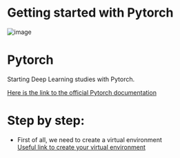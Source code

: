 # Getting started with Pytorch

![image](https://user-images.githubusercontent.com/20840723/159123431-5747b08e-b68c-4213-996c-64a82e82b179.png)

  <body>
    <h1>Pytorch</h1>
    <p>Starting Deep Learning studies with Pytorch.</p>
    <a href="https://pytorch.org/">
      Here is the link to the official Pytorch documentation</a>

  <h1>Step by step:</h1>
    <ul>
      <li>First of all, we need to create a virtual environment</li>
        <a href="https://www.zup.com.br/blog/configurando-vscode-trabalhar-ambiente-virtual-python-pytes">
     Useful link to create your virtual environment</a>
    </ul>  

  </body>



